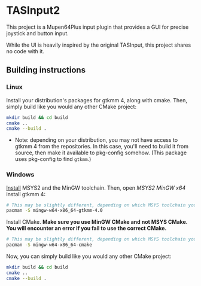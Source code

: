 # TASInput2

This project is a Mupen64Plus input plugin that provides a GUI for precise joystick and button input.

While the UI is heavily inspired by the original TASInput, this project shares no code with it.

## Building instructions
### Linux
Install your distribution's packages for gtkmm 4, along with cmake. Then, simply build like you would any other CMake project:
```sh
mkdir build && cd build
cmake ..
cmake --build .
```
- Note: depending on your distribution, you may not have access to gtkmm 4 from the repositories. In this case, you'll need to build it from source, then make it available to pkg-config somehow. (This package uses pkg-config to find `gtkmm`.)

### Windows
[Install](https://www.msys2.org/#installation) MSYS2 and the MinGW toolchain. Then, open *MSYS2 MinGW x64* install gtkmm 4:
```sh
# This may be slightly different, depending on which MSYS toolchain you use.
pacman -S mingw-w64-x86_64-gtkmm-4.0
```
Install CMake. **Make sure you use MinGW CMake and not MSYS CMake. You will encounter an error if you fail to use the correct CMake.**
```sh
# This may be slightly different, depending on which MSYS toolchain you use.
pacman -S mingw-w64-x86_64-cmake
```
Now, you can simply build like you would any other CMake project:
```sh
mkdir build && cd build
cmake ..
cmake --build .
```